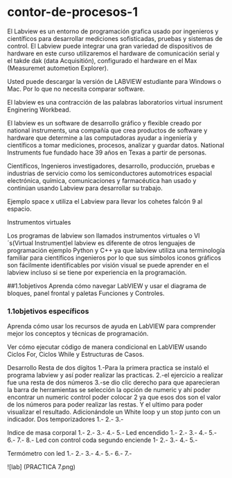 # contor-de-procesos-1
El Labview es un entorno de programación grafica usado por ingenieros y científicos para desarrollar mediciones sofisticadas, pruebas y sistemas de control. El Labview puede integrar una gran variedad de dispositivos de hardware en este curso utilizaremos el hardware de comunicación serial y el takde dak (data Acquisitión), configurado el hardware en el Max (Measuremet autometion Explorer).


Usted puede descargar la versión de LABVIEW estudiante para Windows o Mac. Por lo que no necesita comparar software.


El labview es una contracción de las palabras laboratorios virtual insrument Enginering Workbead.


El labview es un software de desarrollo gráfico y flexible creado por national instruments, una compañía que crea productos de software y hardware que determine a las computadoras ayudar a ingeniería y científicos a tomar mediciones, procesos, analizar y guardar datos.
National Instruments fue fundado hace 39 años en Texas a partir de personas.


Científicos, Ingenieros investigadores, desarrollo, producción, pruebas e industrias de servicio como los semiconductores automotrices espacial electrónica, química, comunicaciones y farmacéutica han usado y continúan usando Labview para desarrollar su trabajo.


Ejemplo space x utiliza el Labview para llevar los cohetes falcón 9 al espacio.

Instrumentos virtuales 


Los programas de labview son llamados instrumentos virtuales o VI´s(Virtual Instrument)el labview es diferente de otros lenguajes de programación ejemplo Python y C++ ya que labview utiliza una terminología familiar para científicos ingenieros por lo que sus símbolos iconos gráficos son fácilmente identificables por visión visual se puede aprender en el labview incluso si se tiene por experiencia en la programación.



##1.1objetivos
Aprenda cómo navegar LabVIEW y usar el diagrama de bloques, panel frontal y paletas Funciones y Controles.



### 1.1objetivos específicos
Aprenda cómo usar los recursos de ayuda en LabVIEW para comprender mejor los conceptos y técnicas de programación.


Ver cómo ejecutar código de manera condicional en LabVIEW usando Ciclos For, Ciclos While y Estructuras de Casos.



Desarrollo
Resta de dos dígitos
1.-Para la primera practica se instaló el programa labview y así poder realizar las practicas.
2.-el ejercicio a realizar fue una resta de dos números 
3.-se dio clic derecho para que aparecieran la barra de herramientas se selección la opción de numeric y ahí poder encontrar un numeric control poder colocar 2 ya que esos dos son el valor de los números para poder realizar las restas. Y el ultimo para poder visualizar el resultado. Adicionándole un White loop y un stop junto con un indicador.
Dos temporizadores 
1.-
2.-
3.-

Indice de masa corporal
1.-
2.-
3.-
4.-
5.-
Led encendido
1.-
2.-
3.-
4.-
5.-
6.-
7.-
8.-
Led con control coda segundo enciende 
1-
2.-
3.-
4.-
5.-



Termómetro con led 
1.-
2.-
3.-
4.-
5.-
6.-
7.-










![lab] (PRACTICA 7.png)
